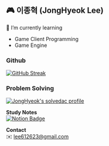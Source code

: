 ## 🎮 이종혁 (JongHyeok Lee)
📖 I’m currently learning
- Game Client Programming
- Game Engine

### Github
[![GitHub Streak](https://streak-stats.demolab.com/?user=aor9&theme=dark)](https://git.io/streak-stats)

### Problem Solving
[![JongHyeok's solvedac profile](http://mazassumnida.wtf/api/v2/generate_badge?boj=lee612623)](https://solved.ac/profile/lee612623)

**Study Notes** <br>
[![Notion Badge](https://img.shields.io/badge/notion-000000?style=for-the-badge&logo=notion&logoColor=white)](https://aor9.notion.site/Hub-14c53c648d5e8082a70cd1a9cce099b2)

**Contact** <br>
✉️ lee612623@gmail.com

<!--
**aor9/aor9** is a ✨ _special_ ✨ repository because its `README.md` (this file) appears on your GitHub profile.

Here are some ideas to get you started:

- 🔭 I’m currently working on ...
- 🌱 I’m currently learning ...
- 👯 I’m looking to collaborate on ...
- 🤔 I’m looking for help with ...
- 💬 Ask me about ...
- 📫 How to reach me: ...
- 😄 Pronouns: ...
- ⚡ Fun fact: ...
-->

